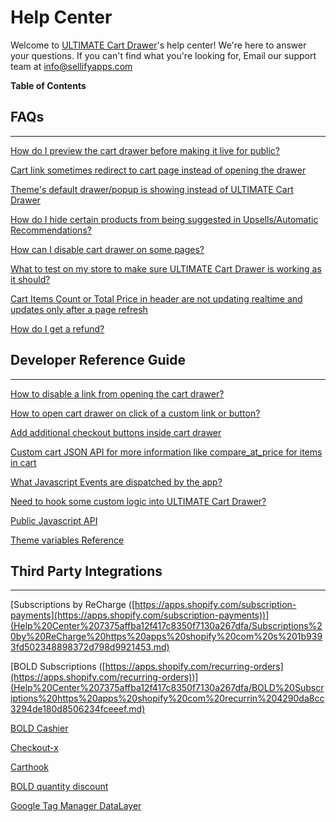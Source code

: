 # Help Center

Welcome to [ULTIMATE Cart Drawer](https://apps.shopify.com/ultimate-cart-drawer)'s help center! We're here to answer your questions. If you can't find what you're looking for, Email our support team at [info@sellifyapps.com](mailto:info@sellifyapps.com)

**Table of Contents**

## FAQs

---

[How do I preview the cart drawer before making it live for public?](Help%20Center%207375affba12f417c8350f7130a267dfa/How%20do%20I%20preview%20the%20cart%20drawer%20before%20making%20it%20%20615f953d5feb49c688556150c7757651.md)

[Cart link sometimes redirect to cart page instead of opening the drawer](Help%20Center%207375affba12f417c8350f7130a267dfa/Cart%20link%20sometimes%20redirect%20to%20cart%20page%20instead%20%201c416341d5e8428b9edb9c0581000ca0.md)

[Theme's default drawer/popup is showing instead of ULTIMATE Cart Drawer](Help%20Center%207375affba12f417c8350f7130a267dfa/Theme%20s%20default%20drawer%20popup%20is%20showing%20instead%20of%200a6ac6e85c0a4fc797983660aa8c7c84.md)

[How do I hide certain products from being suggested in Upsells/Automatic Recommendations?](Help%20Center%207375affba12f417c8350f7130a267dfa/How%20do%20I%20hide%20certain%20products%20from%20being%20suggeste%20b6ab8478d28a4520969c0dd8519f742d.md)

[How can I disable cart drawer on some pages?](Help%20Center%207375affba12f417c8350f7130a267dfa/How%20can%20I%20disable%20cart%20drawer%20on%20some%20pages%207a3c2b794b1e4340815ccea4efefaac4.md)

[What to test on my store to make sure ULTIMATE Cart Drawer is working as it should?](Help%20Center%207375affba12f417c8350f7130a267dfa/What%20to%20test%20on%20my%20store%20to%20make%20sure%20ULTIMATE%20Car%209eef2bfcef0e4d7daa05e8d8b3181fab.md)

[Cart Items Count or Total Price in header are not updating realtime and updates only after a page refresh](Help%20Center%207375affba12f417c8350f7130a267dfa/Cart%20Items%20Count%20or%20Total%20Price%20in%20header%20are%20not%20%20df231a47d4314b80bc6307b28a316411.md)

[How do I get a refund?](Help%20Center%207375affba12f417c8350f7130a267dfa/How%20do%20I%20get%20a%20refund%2026c3e71857c24beab52c45f502118c19.md)

## Developer Reference Guide

---

[How to disable a link from opening the cart drawer?](Help%20Center%207375affba12f417c8350f7130a267dfa/How%20to%20disable%20a%20link%20from%20opening%20the%20cart%20drawer%2055ae37310404467d8263b774cb7de2e4.md)

[How to open cart drawer on click of a custom link or button?](Help%20Center%207375affba12f417c8350f7130a267dfa/How%20to%20open%20cart%20drawer%20on%20click%20of%20a%20custom%20link%20%20ec36763585b74af49f170e5172bb87f9.md)

[Add additional checkout buttons inside cart drawer](Help%20Center%207375affba12f417c8350f7130a267dfa/Add%20additional%20checkout%20buttons%20inside%20cart%20drawer%20db3221bcab1444c2afb122eb5e491650.md)

[Custom cart JSON API for more information like compare_at_price for items in cart](Help%20Center%207375affba12f417c8350f7130a267dfa/Custom%20cart%20JSON%20API%20for%20more%20information%20like%20com%207461d784bc4848a5adeacf24c97ce7da.md)

[What Javascript Events are dispatched by the app?](Help%20Center%207375affba12f417c8350f7130a267dfa/What%20Javascript%20Events%20are%20dispatched%20by%20the%20app%20e13c8b100ff64934a9087e9cb6d881ef.md)

[Need to hook some custom logic into ULTIMATE Cart Drawer?](Help%20Center%207375affba12f417c8350f7130a267dfa/Need%20to%20hook%20some%20custom%20logic%20into%20ULTIMATE%20Cart%20%207e46d18bf4974717b42749e6cef6c236.md)

[Public Javascript API](Help%20Center%207375affba12f417c8350f7130a267dfa/Public%20Javascript%20API%20865cfe5e7fbd4c47acd97f81ec31542e.md)

[Theme variables Reference](Help%20Center%207375affba12f417c8350f7130a267dfa/Theme%20variables%20Reference%2017f5c52dc19341b694e74b40275143cc.md)

## Third Party Integrations

---

[Subscriptions by ReCharge ([https://apps.shopify.com/subscription-payments](https://apps.shopify.com/subscription-payments))](Help%20Center%207375affba12f417c8350f7130a267dfa/Subscriptions%20by%20ReCharge%20https%20apps%20shopify%20com%20s%201b9393fd502348898372d798d9921453.md)

[BOLD Subscriptions ([https://apps.shopify.com/recurring-orders](https://apps.shopify.com/recurring-orders))](Help%20Center%207375affba12f417c8350f7130a267dfa/BOLD%20Subscriptions%20https%20apps%20shopify%20com%20recurrin%204290da8cc3294de180d8506234fceeef.md)

[BOLD Cashier](Help%20Center%207375affba12f417c8350f7130a267dfa/BOLD%20Cashier%20e1cbbd7c2da540d48aa8ffb8ba07be58.md)

[Checkout-x](Help%20Center%207375affba12f417c8350f7130a267dfa/Checkout%20x%2035468288ec844095bfb3f8d122628055.md)

[Carthook](Help%20Center%207375affba12f417c8350f7130a267dfa/Carthook%20f6e7040d18ad4381ad4c02ef48f16447.md)

[BOLD quantity discount](Help%20Center%207375affba12f417c8350f7130a267dfa/BOLD%20quantity%20discount%205897e686888c42a5b27453de37eefeba.md)

[Google Tag Manager DataLayer](Help%20Center%207375affba12f417c8350f7130a267dfa/Google%20Tag%20Manager%20DataLayer%20abff1ac6f536482a9541ba263de8b8eb.md)
